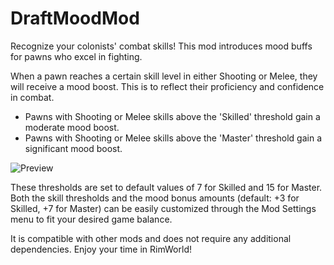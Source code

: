 # DraftMoodMod

Recognize your colonists' combat skills! This mod introduces mood buffs for pawns who excel in fighting.

When a pawn reaches a certain skill level in either Shooting or Melee, they will receive a mood boost. This is to reflect their proficiency and confidence in combat.

- Pawns with Shooting or Melee skills above the 'Skilled' threshold gain a moderate mood boost.
- Pawns with Shooting or Melee skills above the 'Master' threshold gain a significant mood boost.

![Preview](https://github.com/user-attachments/assets/ab2ebdcc-cb19-4f7d-b8a7-26e9b1884e19)

These thresholds are set to default values of 7 for Skilled and 15 for Master. Both the skill thresholds and the mood bonus amounts (default: +3 for Skilled, +7 for Master) can be easily customized through the Mod Settings menu to fit your desired game balance.

It is compatible with other mods and does not require any additional dependencies. Enjoy your time in RimWorld!
